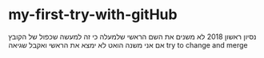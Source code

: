 # my-first-try-with-gitHub
נסיון ראשון 2018
לא משנים את השם הראשי שלמעלה כי זה למעשה שכפול של הקובץ אם אני משנה הואט לא ימצא את הראשי  ואקבל שגיאה
try to change and merge

